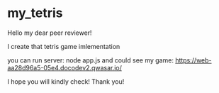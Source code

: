 # my_tetris

Hello my dear peer reviewer!

I create that tetris game imlementation

you can run server:
    node app.js
 and could see my game:
    https://web-aa28d96a5-05e4.docodev2.qwasar.io/

I hope you will kindly check!
Thank you!
